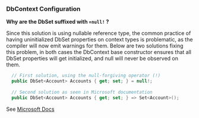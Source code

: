 ### DbContext Configuration

**Why are the DbSet suffixed with `=null!` ?**

Since this solution is using nullable reference type, the common practice of having uninitialized DbSet properties on context types is problematic, as the compiler will now emit warnings for them.
Below are two solutions fixing this problem, in both cases the DbContext base constructor ensures that all DbSet properties will get initialized, and null will never be observed on them.

```c#
  // First solution, using the null-forgiving operator (!)
  public DbSet<Account> Accounts { get; set; } = null!;
  
  // Second solution as seen in Microsoft documentation
  public DbSet<Account> Accounts { get; set; } => Set<Account>();
```


See [Microsoft Docs](https://docs.microsoft.com/en-us/ef/core/miscellaneous/nullable-reference-types#dbcontext-and-dbset)